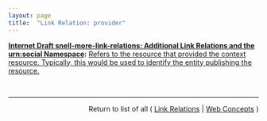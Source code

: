 ```yaml
---
layout: page
title:  "Link Relation: provider"
---
```


**[Internet Draft snell-more-link-relations: Additional Link Relations and the urn:social Namespace](/specs/IETF/I-D/snell-more-link-relations "This specification defines a number of additional Link Relation Types that can used for a variety of purposes."):** [Refers to the resource that provided the context resource. Typically, this would be used to identify the entity publishing the resource.](http://tools.ietf.org/html/draft-snell-more-link-relations#section-3)

<br/>
<hr/>

<p style="text-align: right">Return to list of all ( <a href="../link-relations">Link Relations</a> | <a href="../">Web Concepts</a> )</p>